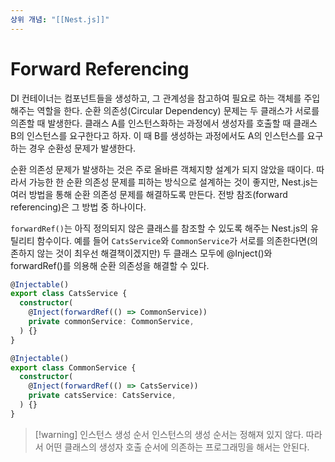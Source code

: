 ```yaml
---
상위 개념: "[[Nest.js]]"
---
```

# Forward Referencing
DI 컨테이너는 컴포넌트들을 생성하고, 그 관계성을 참고하여 필요로 하는 객체를 주입해주는 역할을 한다. 순환 의존성(Circular Dependency) 문제는 두 클래스가 서로를 의존할 때 발생한다. 클래스 A를 인스턴스화하는 과정에서 생성자를 호출할 때 클래스 B의 인스턴스를 요구한다고 하자. 이 때 B를 생성하는 과정에서도 A의 인스턴스를 요구하는 경우 순환성 문제가 발생한다.

순환 의존성 문제가 발생하는 것은 주로 올바른 객체지향 설계가 되지 않았을 때이다. 따라서 가능한 한 순환 의존성 문제를 피하는 방식으로 설계하는 것이 좋지만, Nest.js는 여러 방법을 통해 순환 의존성 문제를 해결하도록 만든다. 전방 참조(forward referencing)은 그 방법 중 하나이다.

`forwardRef()`는 아직 정의되지 않은 클래스를 참조할 수 있도록 해주는 Nest.js의 유틸리티 함수이다. 예를 들어 `CatsService`와 `CommonService`가 서로를 의존한다면(의존하지 않는 것이 최우선 해결책이겠지만) 두 클래스 모두에 @Inject()와 forwardRef()를 의용해 순환 의존성을 해결할 수 있다.

```ts
@Injectable()
export class CatsService {
  constructor(
    @Inject(forwardRef(() => CommonService))
    private commonService: CommonService,
  ) {}
}
```

```ts
@Injectable()
export class CommonService {
  constructor(
    @Inject(forwardRef(() => CatsService))
    private catsService: CatsService,
  ) {}
}

```

> [!warning] 인스턴스 생성 순서
> 인스턴스의 생성 순서는 정해져 있지 않다. 따라서 어떤 클래스의 생성자 호출 순서에 의존하는 프로그래밍을 해서는 안된다.
